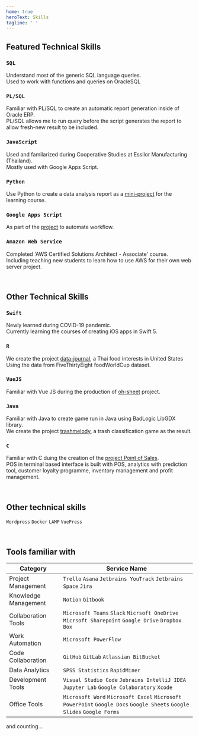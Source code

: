 ```yaml
---
home: true
heroText: Skills
tagline: ' '
---
```


## Featured Technical Skills
### `SQL`
Understand most of the generic SQL language queries.<br>
Used to work with functions and queries on OracleSQL 

### `PL/SQL`
Familiar with PL/SQL to create an automatic report generation inside of Oracle ERP.<br>
PL/SQL allows me to run query before the script generates the report to allow fresh-new result to be included.

### `JavaScript`
Used and familarized during Cooperative Studies at Essilor Manufacturing (Thailand).<br>
Mostly used with Google Apps Script. 

### `Python`
Use Python to create a data analysis report as a [mini-project](https://github.com/sagelga/PSIT_Project) for the learning course.

### `Google Apps Script`
As part of the [project](github.com) to automate workflow.

### `Amazon Web Service`
Completed 'AWS Certified Solutions Architect - Associate' course.<br>
Including teaching new students to learn how to use AWS for their own web server project.

</br>

## Other Technical Skills
### `Swift`
Newly learned during COVID-19 pandemic.<br>
Currently learning the courses of creating iOS apps in Swift 5.

### `R`
We create the project [data-journal](https://github.com/sagelga/data-journal), a Thai food interests in United States<br>
Using the data from FiveThirtyEight foodWorldCup dataset.   

### `VueJS`
Familiar with Vue JS during the production of [oh-sheet](https://github.com/sagelga/oh-sheet) project.

### `Java`
Familiar with Java to create game run in Java using BadLogic LibGDX library.<br>
We create the project [trashmelody](https://github.com/sagelga/trashmelody), a trash classification game as the result.

### `C`
Familiar with C duing the creation of the [project Point of Sales](https://github.com/sagelga/ComPro_Project).<br>
POS in terminal based interface is built with POS, analytics with prediction tool, customer loyalty programme, inventory management and profit management.

</br>

## Other technical skills
`Wordpress` `Docker` `LAMP` `VuePress`

</br>

## Tools familiar with
|Category|Service Name|
|-|-|
|Project Management|`Trello` `Asana` `Jetbrains YouTrack` `Jetbrains Space` `Jira`|
|Knowledge Management|`Notion` `Gitbook`|
|Collaboration Tools|`Microsoft Teams` `Slack` `Micrsoft OneDrive` `Micrsoft Sharepoint` `Google Drive` `Dropbox` `Box`|
|Work Automation|`Microsoft PowerFlow`|
|Code Collaboration|`GitHub` `GitLab` `Atlassian BitBucket`|
|Data Analytics|`SPSS Statistics` `RapidMiner`|
|Development Tools| `Visual Studio Code` `Jebrains IntelliJ IDEA` `Jupyter Lab` `Google Colaboratory` `Xcode`|
|Office Tools|`Microsoft Word` `Microsoft Excel` `Microsoft PowerPoint` `Google Docs` `Google Sheets` `Google Slides` `Google Forms` |

and counting...
